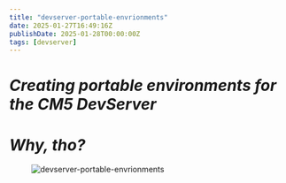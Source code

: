 ```yaml
---
title: "devserver-portable-envrionments"
date: 2025-01-27T16:49:16Z
publishDate: 2025-01-28T00:00:00Z
tags: [devserver]
---
```


<h1 id="devserver-portable-envrionments"><em>Creating portable environments for the CM5 DevServer </em></h1>

<p></p>

<h1 id="why-tho"><em>Why, tho?</em></h1>
<p></p>

<figure>
<img src="{{ site.baseurl }}/devserver/img/devserver-portable-envrionments.png" alt="devserver-portable-envrionments" />
<br><sup></sup>
</figure>

